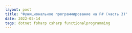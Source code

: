 ```yaml
---
layout: post
title: "Функциональное программирование на F# (часть 3)"
date: 2022-05-14
tags: dotnet fsharp csharp functionalprogramming
---
```

